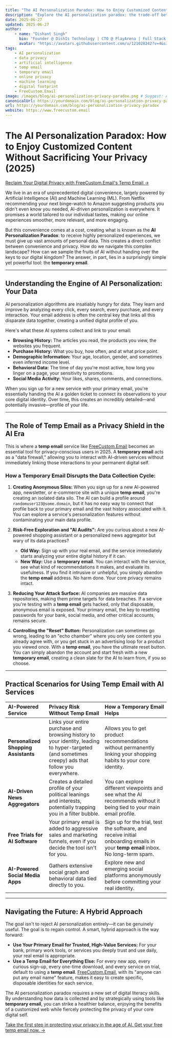 ```yaml
---
title: "The AI Personalization Paradox: How to Enjoy Customized Content Without Sacrificing Your Privacy (2025)"
description: "Explore the AI personalization paradox: the trade-off between tailored online experiences and personal data privacy. Learn how a temporary email (temp email) from FreeCustom.Email can be your shield in this new AI-driven era."
date: 2025-06-27
updated: 2025-06-27
author:
    - name: "Dishant Singh"
      bio: "Founder @ DishIs Technology | CTO @ PlayArena | Full Stack & Python Developer | ML/ DL Developer | Problem Solver | Math & Science Teacher"
      avatar: "https://avatars.githubusercontent.com/u/121028242?v=4&size=64"
tags:
    - AI personalization
    - data privacy
    - artificial intelligence
    - temp email
    - temporary email
    - online privacy
    - machine learning
    - digital footprint
    - FreeCustom.Email
image: /images/blog/ai-personalization-privacy-paradox.png # Suggest: A split image of a friendly robot and a locked data vault
canonicalUrl: https://yourdomain.com/blog/ai-personalization-privacy-paradox
url: https://yourdomain.com/blog/ai-personalization-privacy-paradox
website: https://www.freecustom.email
---
```


# The AI Personalization Paradox: How to Enjoy Customized Content Without Sacrificing Your Privacy (2025)

[Reclaim Your Digital Privacy with FreeCustom.Email's Temp Email →](https://www.freecustom.email)

We live in an era of unprecedented digital convenience, largely powered by Artificial Intelligence (AI) and Machine Learning (ML). From Netflix recommending your next binge-watch to Amazon suggesting products you didn't even know you needed, AI-driven personalization is everywhere. It promises a world tailored to our individual tastes, making our online experiences smoother, more relevant, and more engaging.

But this convenience comes at a cost, creating what is known as the **AI Personalization Paradox**: to receive highly personalized experiences, we must give up vast amounts of personal data. This creates a direct conflict between convenience and privacy. How do we navigate this complex landscape? How can we sample the fruits of AI without handing over the keys to our digital kingdom? The answer, in part, lies in a surprisingly simple yet powerful tool: the **temporary email**.

---

## Understanding the Engine of AI Personalization: Your Data

AI personalization algorithms are insatiably hungry for data. They learn and improve by analyzing every click, every search, every purchase, and every interaction. Your email address is often the central key that links all this disparate data together, creating a unified digital profile of you.

Here's what these AI systems collect and link to your email:

*   **Browsing History:** The articles you read, the products you view, the websites you frequent.
*   **Purchase History:** What you buy, how often, and at what price point.
*   **Demographic Information:** Your age, location, gender, and sometimes even inferred income level.
*   **Behavioral Data:** The time of day you're most active, how long you linger on a page, your sensitivity to promotions.
*   **Social Media Activity:** Your likes, shares, comments, and connections.

When you sign up for a new service with your primary email, you're essentially handing the AI a golden ticket to connect its observations to your core digital identity. Over time, this creates an incredibly detailed—and potentially invasive—profile of your life.

---

## The Role of Temp Email as a Privacy Shield in the AI Era

This is where a **temp email** service like [FreeCustom.Email](https://www.freecustom.email) becomes an essential tool for privacy-conscious users in 2025. A **temporary email** acts as a "data firewall," allowing you to interact with AI-driven services without immediately linking those interactions to your permanent digital self.

### How a Temporary Email Disrupts the Data Collection Cycle:

1.  **Creating Anonymous Silos:**
    When you sign up for a new AI-powered app, newsletter, or e-commerce site with a unique **temp email**, you're creating an isolated data silo. The AI can build a profile around `randomuser123@some.domain`, but it has no easy way to connect that profile back to your primary email and the vast history associated with it. You can explore a service's personalization features without contaminating your main data profile.

2.  **Risk-Free Exploration and "AI Audits":**
    Are you curious about a new AI-powered shopping assistant or a personalized news aggregator but wary of its data practices?
    *   **Old Way:** Sign up with your real email, and the service immediately starts analyzing your entire digital history if it can.
    *   **New Way:** Use a **temporary email**. You can interact with the service, see what kind of recommendations it makes, and evaluate its usefulness. If you find it intrusive or unhelpful, you simply abandon the **temp email** address. No harm done. Your core privacy remains intact.

3.  **Reducing Your Attack Surface:**
    AI companies are massive data repositories, making them prime targets for data breaches. If a service you're testing with a **temp email** gets hacked, only that disposable, anonymous email is exposed. Your primary email, the key to resetting passwords for your bank, social media, and other critical accounts, remains secure.

4.  **Controlling the "Reset" Button:**
    Personalization can sometimes go wrong, leading to an "echo chamber" where you only see content you already agree with, or you get stuck in an advertising loop for a product you viewed once. With a **temp email**, you have the ultimate reset button. You can simply abandon the account and start fresh with a new **temporary email**, creating a clean slate for the AI to learn from, if you so choose.

---

## Practical Scenarios for Using Temp Email with AI Services

| AI-Powered Service | Privacy Risk Without Temp Email | How a Temporary Email Helps |
| :--- | :--- | :--- |
| **Personalized Shopping Assistants** | Links your entire purchase and browsing history to your identity, leading to hyper-targeted (and sometimes creepy) ads that follow you everywhere. | Allows you to get product recommendations without permanently linking your shopping habits to your core identity. |
| **AI-Driven News Aggregators** | Creates a detailed profile of your political leanings and interests, potentially trapping you in a filter bubble. | You can explore different viewpoints and see what the AI recommends without it being tied to your main email profile. |
| **Free Trials for AI Software** | Your primary email is added to aggressive sales and marketing funnels, even if you decide the tool isn't for you. | Sign up for the trial, test the software, and receive initial onboarding emails in your **temp email** inbox. No long-term spam. |
| **AI-Powered Social Media Apps** | Gathers extensive social graph and behavioral data tied directly to you. | Explore new and emerging social platforms anonymously before committing your real identity. |

---

## Navigating the Future: A Hybrid Approach

The goal isn't to reject AI personalization entirely—it can be genuinely useful. The goal is to regain control. A smart, hybrid approach is the way forward:

*   **Use Your Primary Email for Trusted, High-Value Services:** For your bank, primary work tools, or services you deeply trust and use daily, your real email is appropriate.
*   **Use a Temp Email for Everything Else:** For every new app, every curious sign-up, every one-time download, and every service on trial, default to using a **temp email**. [FreeCustom.Email](https://www.freecustom.email), with its "anyone can put any email name" feature, makes it easy to create specific, disposable identities for each service.

The AI personalization paradox requires a new set of digital literacy skills. By understanding how data is collected and by strategically using tools like **temporary email**, you can strike a healthier balance, enjoying the benefits of a customized web while fiercely protecting the privacy of your core digital self.

[Take the first step in protecting your privacy in the age of AI. Get your free temp email now. →](https://www.freecustom.email)